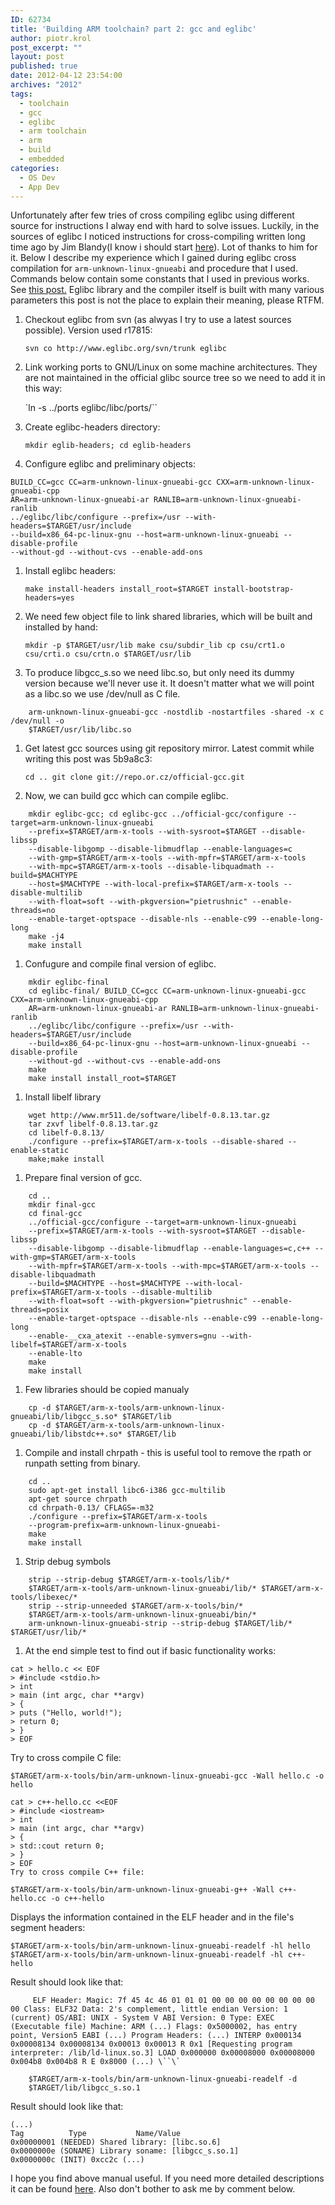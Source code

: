 ```yaml
---
ID: 62734
title: 'Building ARM toolchain? part 2: gcc and eglibc'
author: piotr.krol
post_excerpt: ""
layout: post
published: true
date: 2012-04-12 23:54:00
archives: "2012"
tags:
  - toolchain
  - gcc
  - eglibc
  - arm toolchain
  - arm
  - build
  - embedded
categories:
  - OS Dev
  - App Dev
---
```

Unfortunately after few tries of cross compiling eglibc using different source
for instructions I alway end with hard to solve issues. Luckily, in the sources
of eglibc I noticed instructions for cross-compiling written long time ago by
Jim Blandy(I know i should start [here][1]). Lot of thanks to him for it. Below
I describe my experience which I gained during eglibc cross compilation for
`arm-unknown-linux-gnueabi` and procedure that I used. Commands below contain
some constants that I used in previous works. See [this post.][2] Eglibc library
and the compiler itself is built with many various parameters this post is not
the place to explain their meaning, please RTFM.

1.  Checkout eglibc from svn (as alwyas I try to use a latest sources possible). Version used r17815:

    `svn co http://www.eglibc.org/svn/trunk eglibc`


1.  Link working ports to GNU/Linux on some machine architectures. They are not maintained in the official glibc source tree so we need to add it in this way:

    `ln -s ../ports eglibc/libc/ports/``


1.  Create eglibc-headers directory:

    `mkdir eglib-headers; cd eglib-headers`


1.  Configure eglibc and preliminary objects:

```
BUILD_CC=gcc CC=arm-unknown-linux-gnueabi-gcc CXX=arm-unknown-linux-gnueabi-cpp
AR=arm-unknown-linux-gnueabi-ar RANLIB=arm-unknown-linux-gnueabi-ranlib
../eglibc/libc/configure --prefix=/usr --with-headers=$TARGET/usr/include
--build=x86_64-pc-linux-gnu --host=arm-unknown-linux-gnueabi --disable-profile
--without-gd --without-cvs --enable-add-ons
```

1.  Install eglibc headers:

    `make install-headers install_root=$TARGET install-bootstrap-headers=yes`


1.  We need few object file to link shared libraries, which will be built and installed by hand:

    `mkdir -p $TARGET/usr/lib make csu/subdir_lib cp csu/crt1.o csu/crti.o csu/crtn.o $TARGET/usr/lib`


1.  To produce libgcc_s.so we need libc.so, but only need its dummy version because we'll never use it. It doesn't matter what we will point as a libc.so we use /dev/null as C file.

```
    arm-unknown-linux-gnueabi-gcc -nostdlib -nostartfiles -shared -x c /dev/null -o
    $TARGET/usr/lib/libc.so
```

1.  Get latest gcc sources using git repository mirror. Latest commit while writing this post was 5b9a8c3:

    `cd .. git clone git://repo.or.cz/official-gcc.git`


1.  Now, we can build gcc which can compile eglibc.

```
    mkdir eglibc-gcc; cd eglibc-gcc ../official-gcc/configure --target=arm-unknown-linux-gnueabi
    --prefix=$TARGET/arm-x-tools --with-sysroot=$TARGET --disable-libssp
    --disable-libgomp --disable-libmudflap --enable-languages=c
    --with-gmp=$TARGET/arm-x-tools --with-mpfr=$TARGET/arm-x-tools
    --with-mpc=$TARGET/arm-x-tools --disable-libquadmath --build=$MACHTYPE
    --host=$MACHTYPE --with-local-prefix=$TARGET/arm-x-tools --disable-multilib
    --with-float=soft --with-pkgversion="pietrushnic" --enable-threads=no
    --enable-target-optspace --disable-nls --enable-c99 --enable-long-long
    make -j4
    make install
```

1.  Confugure and compile final version of eglibc.

```
    mkdir eglibc-final
    cd eglibc-final/ BUILD_CC=gcc CC=arm-unknown-linux-gnueabi-gcc CXX=arm-unknown-linux-gnueabi-cpp
    AR=arm-unknown-linux-gnueabi-ar RANLIB=arm-unknown-linux-gnueabi-ranlib
    ../eglibc/libc/configure --prefix=/usr --with-headers=$TARGET/usr/include
    --build=x86_64-pc-linux-gnu --host=arm-unknown-linux-gnueabi --disable-profile
    --without-gd --without-cvs --enable-add-ons
    make
    make install install_root=$TARGET
```

1.  Install libelf library

```
    wget http://www.mr511.de/software/libelf-0.8.13.tar.gz
    tar zxvf libelf-0.8.13.tar.gz
    cd libelf-0.8.13/
    ./configure --prefix=$TARGET/arm-x-tools --disable-shared --enable-static
    make;make install
```

1.  Prepare final version of gcc.

```
    cd ..
    mkdir final-gcc
    cd final-gcc
    ../official-gcc/configure --target=arm-unknown-linux-gnueabi
    --prefix=$TARGET/arm-x-tools --with-sysroot=$TARGET --disable-libssp
    --disable-libgomp --disable-libmudflap --enable-languages=c,c++ --with-gmp=$TARGET/arm-x-tools
    --with-mpfr=$TARGET/arm-x-tools --with-mpc=$TARGET/arm-x-tools --disable-libquadmath
    --build=$MACHTYPE --host=$MACHTYPE --with-local-prefix=$TARGET/arm-x-tools --disable-multilib
    --with-float=soft --with-pkgversion="pietrushnic" --enable-threads=posix
    --enable-target-optspace --disable-nls --enable-c99 --enable-long-long
    --enable-__cxa_atexit --enable-symvers=gnu --with-libelf=$TARGET/arm-x-tools
    --enable-lto
    make
    make install
```

1.  Few libraries should be copied manualy

```
    cp -d $TARGET/arm-x-tools/arm-unknown-linux-gnueabi/lib/libgcc_s.so* $TARGET/lib
    cp -d $TARGET/arm-x-tools/arm-unknown-linux-gnueabi/lib/libstdc++.so* $TARGET/lib
```

1.  Compile and install chrpath - this is useful tool to remove the rpath or runpath setting from binary.

```
    cd ..
    sudo apt-get install libc6-i386 gcc-multilib
    apt-get source chrpath
    cd chrpath-0.13/ CFLAGS=-m32
    ./configure --prefix=$TARGET/arm-x-tools
    --program-prefix=arm-unknown-linux-gnueabi-
    make
    make install
```

1.  Strip debug symbols

```
    strip --strip-debug $TARGET/arm-x-tools/lib/*
    $TARGET/arm-x-tools/arm-unknown-linux-gnueabi/lib/* $TARGET/arm-x-tools/libexec/*
    strip --strip-unneeded $TARGET/arm-x-tools/bin/*
    $TARGET/arm-x-tools/arm-unknown-linux-gnueabi/bin/*
    arm-unknown-linux-gnueabi-strip --strip-debug $TARGET/lib/* $TARGET/usr/lib/*
```

1.  At the end simple test to find out if basic functionality works:

<pre><code class="c">cat &gt; hello.c &lt;&lt; EOF
&gt; #include &lt;stdio.h&gt;
&gt; int
&gt; main (int argc, char **argv)
&gt; {
&gt; puts ("Hello, world!");
&gt; return 0;
&gt; }
&gt; EOF
</code></pre>


Try to cross compile C file:

`$TARGET/arm-x-tools/bin/arm-unknown-linux-gnueabi-gcc -Wall hello.c -o hello`


<pre><code class="cpp">cat &gt; c++-hello.cc &lt;&lt;EOF
&gt; #include &lt;iostream&gt;
&gt; int
&gt; main (int argc, char **argv)
&gt; {
&gt; std::cout return 0;
&gt; }
&gt; EOF
Try to cross compile C++ file:
</code></pre>

`$TARGET/arm-x-tools/bin/arm-unknown-linux-gnueabi-g++ -Wall c++-hello.cc -o c++-hello`

Displays the information contained in the ELF header and in the file's segment headers:

`$TARGET/arm-x-tools/bin/arm-unknown-linux-gnueabi-readelf -hl hello $TARGET/arm-x-tools/bin/arm-unknown-linux-gnueabi-readelf -hl c++-hello`

Result should look like that:

```
     ELF Header: Magic: 7f 45 4c 46 01 01 01 00 00 00 00 00 00 00 00 00 Class: ELF32 Data: 2's complement, little endian Version: 1 (current) OS/ABI: UNIX - System V ABI Version: 0 Type: EXEC (Executable file) Machine: ARM (...) Flags: 0x5000002, has entry point, Version5 EABI (...) Program Headers: (...) INTERP 0x000134 0x00008134 0x00008134 0x00013 0x00013 R 0x1 [Requesting program interpreter: /lib/ld-linux.so.3] LOAD 0x000000 0x00008000 0x00008000 0x004b8 0x004b8 R E 0x8000 (...) \``\`
```

```
    $TARGET/arm-x-tools/bin/arm-unknown-linux-gnueabi-readelf -d
    $TARGET/lib/libgcc_s.so.1
```

Result should look like that:

    (...)
    Tag          Type           Name/Value
    0x00000001 (NEEDED) Shared library: [libc.so.6]
    0x0000000e (SONAME) Library soname: [libgcc_s.so.1]
    0x0000000c (INIT) 0xcc2c (...)

I hope you find above manual useful. If you need more detailed descriptions it
can be found [here][3]. Also don't bother to ask me by comment below.

 [1]: http://www.eglibc.org/cgi-bin/viewvc.cgi/trunk/libc/EGLIBC.cross-building?revision=2037&view=markup
 [2]: /2012/03/20/building-arm-toolchain-part-1-libs-and
 [3]: http://www.eglibc.org/cgi-bin/viewvc.cgi/trunk/libc/EGLIBC.cross-building?view=markup
